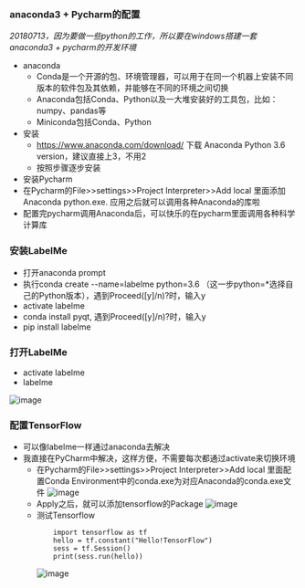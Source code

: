 ### anaconda3 + Pycharm的配置

*20180713，因为要做一些python的工作，所以要在windows搭建一套anaconda3 + pycharm的开发环境*

- anaconda
    - Conda是一个开源的包、环境管理器，可以用于在同一个机器上安装不同版本的软件包及其依赖，并能够在不同的环境之间切换
    - Anaconda包括Conda、Python以及一大堆安装好的工具包，比如：numpy、pandas等
    - Miniconda包括Conda、Python
- 安装
    - https://www.anaconda.com/download/ 下载 Anaconda Python 3.6 version，建议直接上3，不用2
    - 按照步骤逐步安装
- 安装Pycharm
- 在Pycharm的File>>settings>>Project Interpreter>>Add local  里面添加Anaconda python.exe. 应用之后就可以调用各种Anaconda的库啦
- 配置完pycharm调用Anaconda后，可以快乐的在pycharm里面调用各种科学计算库

### 安装LabelMe

- 打开anaconda prompt
- 执行conda create --name=labelme python=3.6 （这一步python=*选择自己的Python版本），遇到Proceed([y]/n)?时，输入y
- activate labelme
- conda install pyqt, 遇到Proceed([y]/n)?时，输入y
- pip install labelme

### 打开LabelMe
- activate labelme
- labelme

![image](https://github.com/songruoningbupt/songruoningbupt.github.io/blob/master/image/labelme.png)

### 配置TensorFlow

- 可以像labelme一样通过anaconda去解决
- 我直接在PyCharm中解决，这样方便，不需要每次都通过activate来切换环境
    - 在Pycharm的File>>settings>>Project Interpreter>>Add local  里面配置Conda Environment中的conda.exe为对应Anaconda的conda.exe文件
        ![image](https://github.com/songruoningbupt/songruoningbupt.github.io/blob/master/image/condaenvironment.png)
    - Apply之后，就可以添加tensorflow的Package
        ![image](https://github.com/songruoningbupt/songruoningbupt.github.io/blob/master/image/tensorflowPackage.png)
    - 测试Tensorflow
        ```
            import tensorflow as tf
            hello = tf.constant("Hello!TensorFlow")
            sess = tf.Session()
            print(sess.run(hello))
        ```
        ![image](https://github.com/songruoningbupt/songruoningbupt.github.io/blob/master/image/tensorflowtest.png)

